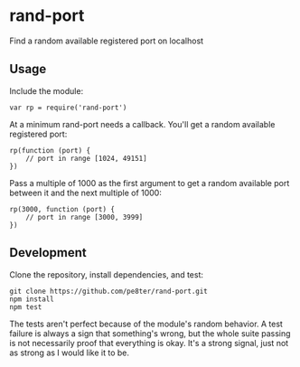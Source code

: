 # rand-port

Find a random available registered port on localhost

## Usage

Include the module:

```
var rp = require('rand-port')
```

At a minimum rand-port needs a callback. You'll get a random available registered port:

```
rp(function (port) {
    // port in range [1024, 49151]
})
```

Pass a multiple of 1000 as the first argument to get a random available port between it and the next multiple of 1000:

```
rp(3000, function (port) {
    // port in range [3000, 3999]
})
```

## Development

Clone the repository, install dependencies, and test:

```
git clone https://github.com/pe8ter/rand-port.git
npm install
npm test
```

The tests aren't perfect because of the module's random behavior. A test failure is always a sign that something's wrong, but the whole suite passing is not necessarily proof that everything is okay. It's a strong signal, just not as strong as I would like it to be.

